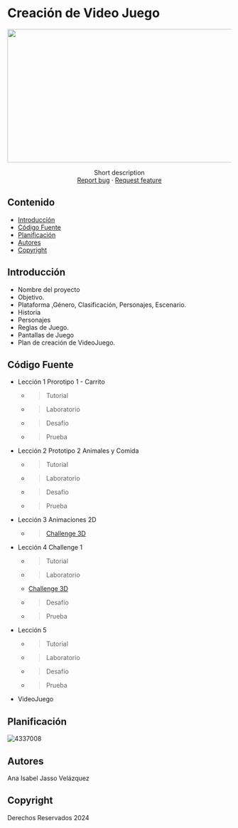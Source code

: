 # Creación de Video Juego
<p align="center">
    <img src="https://user-images.githubusercontent.com/8560750/195950148-0c0df38e-5f96-45ae-87c3-6922738c612d.jpg" alt="Logo" width=1200 height=300>

  <p align="center">
    Short description
    <br>
    <a href="https://reponame/issues/new?template=bug.md">Report bug</a>
    ·
    <a href="https://reponame/issues/new?template=feature.md&labels=feature">Request feature</a>
  </p>
</p>


## Contenido

- [Introducción](#introducción)
- [Código Fuente](#código-fuente)
- [Planificación](#planificación)
- [Autores](#autores)
- [Copyright](#copyright)


## Introducción

- Nombre del proyecto
- Objetivo.
- Plataforma ,Género, Clasificación, Personajes, Escenario.
- Historia
- Personajes
- Reglas de Juego.
- Pantallas de Juego
- Plan de creación de VideoJuego.

## Código Fuente

* Lección 1 Prorotipo 1 - Carrito
  * > Tutorial
  * > Laboratorio
  * > Desafío
  * > Prueba
* Lección 2 Prototipo 2 Animales y Comida
  * > Tutorial
  * > Laboratorio
  * > Desafío
  * > Prueba
* Lección 3 Animaciones 2D
  * > <a href=" https://github.com/javajasso/VIDEOJUEGOS-GIDS4103/tree/666eadc0af69cd98cd27777e937ab4eb87ade816/challenge_3D">Challenge 3D</a>
 
* Lección 4 Challenge 1
  * > Tutorial
  * > Laboratorio
  - [Challenge 3D](#[introducción](https://github.com/javajasso/VIDEOJUEGOS-GIDS4103/tree/666eadc0af69cd98cd27777e937ab4eb87ade816/challenge_3D))
  * > Desafío
  * > Prueba
* Lección 5
  * > Tutorial
  * > Laboratorio
  * > Desafío
  * > Prueba
* VideoJuego

## Planificación

![4337008](https://user-images.githubusercontent.com/8560750/195951617-083a7e4d-323d-47b5-8e5e-529ded31bc06.jpg)

## Autores
Ana Isabel Jasso Velázquez

## Copyright
Derechos Reservados 2024
